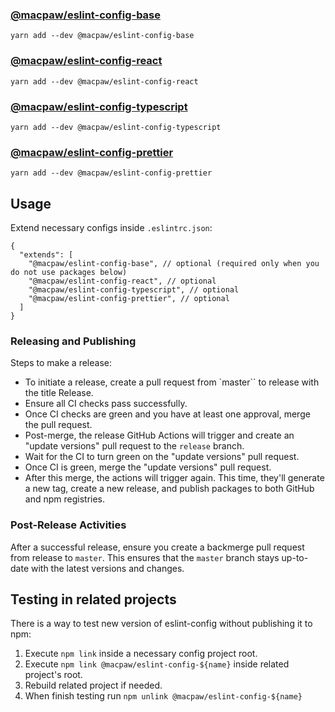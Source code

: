 ### [@macpaw/eslint-config-base](eslint-config-base/index.js)

`yarn add --dev @macpaw/eslint-config-base`

### [@macpaw/eslint-config-react](eslint-config-react/index.js)

`yarn add --dev @macpaw/eslint-config-react`

### [@macpaw/eslint-config-typescript](eslint-config-typescript/index.js)

`yarn add --dev @macpaw/eslint-config-typescript`

### [@macpaw/eslint-config-prettier](eslint-config-prettier/index.js)

`yarn add --dev @macpaw/eslint-config-prettier`

## Usage

Extend necessary configs inside `.eslintrc.json`:

```
{
  "extends": [
    "@macpaw/eslint-config-base", // optional (required only when you do not use packages below)
    "@macpaw/eslint-config-react", // optional
    "@macpaw/eslint-config-typescript", // optional
    "@macpaw/eslint-config-prettier", // optional
  ]
}
```

### Releasing and Publishing

Steps to make a release:
- To initiate a release, create a pull request from `master`` to release with the title Release.
- Ensure all CI checks pass successfully.
- Once CI checks are green and you have at least one approval, merge the pull request.
- Post-merge, the release GitHub Actions will trigger and create an "update versions" pull request to the `release` branch.
- Wait for the CI to turn green on the "update versions" pull request.
- Once CI is green, merge the "update versions" pull request.
- After this merge, the actions will trigger again. This time, they'll generate a new tag, create a new release, and publish packages to both GitHub and npm registries.

### Post-Release Activities

After a successful release, ensure you create a backmerge pull request from release to `master`. This ensures that the `master` branch stays up-to-date with the latest versions and changes.

## Testing in related projects
There is a way to test new version of eslint-config without publishing it to npm:

1. Execute `npm link` inside a necessary config project root.
2. Execute `npm link @macpaw/eslint-config-${name}` inside related project's root.
3. Rebuild related project if needed.
4. When finish testing run `npm unlink @macpaw/eslint-config-${name}`
